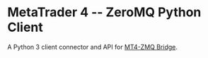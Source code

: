 # MetaTrader 4 -- ZeroMQ Python Client
A Python 3 client connector and API for [MT4-ZMQ Bridge](https://github.com/CoeJoder/mt4-zeromq-bridge).


